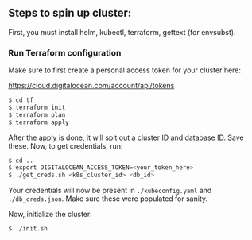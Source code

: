 ## Steps to spin up cluster:

First, you must install helm, kubectl, terraform, gettext (for envsubst).

### Run Terraform configuration

Make sure to first create a personal access token for your cluster here:

https://cloud.digitalocean.com/account/api/tokens

``` bash
$ cd tf
$ terraform init
$ terraform plan
$ terraform apply
```

After the apply is done, it will spit out a cluster ID and database ID. Save these. Now, to get credentials, run:

```bash
$ cd ..
$ export DIGITALOCEAN_ACCESS_TOKEN=<your_token_here>
$ ./get_creds.sh <k8s_cluster_id> <db_id>
```

Your credentials will now be present in `./kubeconfig.yaml` and `./db_creds.json`. Make sure these were populated for sanity.

Now, initialize the cluster:

```bash
$ ./init.sh
```
